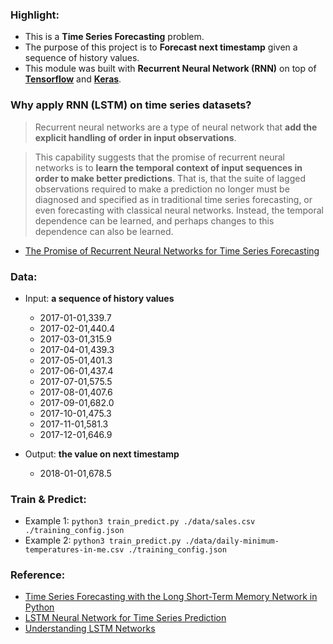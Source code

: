 ### Highlight:
- This is a **Time Series Forecasting** problem.
- The purpose of this project is to **Forecast next timestamp** given a sequence of history values.
- This module was built with **Recurrent Neural Network (RNN)** on top of **[Tensorflow](https://github.com/tensorflow/tensorflow)** and **[Keras](https://github.com/keras-team/keras)**.

### Why apply RNN (LSTM) on time series datasets?

> Recurrent neural networks are a type of neural network that **add the explicit handling of order in input observations**.

> This capability suggests that the promise of recurrent neural networks is to **learn the temporal context of input sequences in order to make better predictions**. That is, that the suite of lagged observations required to make a prediction no longer must be diagnosed and specified as in traditional time series forecasting, or even forecasting with classical neural networks. Instead, the temporal dependence can be learned, and perhaps changes to this dependence can also be learned.

- [The Promise of Recurrent Neural Networks for Time Series Forecasting](https://machinelearningmastery.com/promise-recurrent-neural-networks-time-series-forecasting/)

### Data:
- Input: **a sequence of history values**
  - 2017-01-01,339.7
  - 2017-02-01,440.4
  - 2017-03-01,315.9
  - 2017-04-01,439.3
  - 2017-05-01,401.3
  - 2017-06-01,437.4
  - 2017-07-01,575.5
  - 2017-08-01,407.6
  - 2017-09-01,682.0
  - 2017-10-01,475.3
  - 2017-11-01,581.3
  - 2017-12-01,646.9

- Output: **the value on next timestamp**
  - 2018-01-01,678.5

### Train & Predict:
- Example 1: ```python3 train_predict.py ./data/sales.csv ./training_config.json```
- Example 2: ```python3 train_predict.py ./data/daily-minimum-temperatures-in-me.csv ./training_config.json ```

### Reference:
- [Time Series Forecasting with the Long Short-Term Memory Network in Python](https://machinelearningmastery.com/time-series-forecasting-long-short-term-memory-network-python/)
- [LSTM Neural Network for Time Series Prediction](http://www.jakob-aungiers.com/articles/a/LSTM-Neural-Network-for-Time-Series-Prediction)
- [Understanding LSTM Networks](http://colah.github.io/posts/2015-08-Understanding-LSTMs/)
